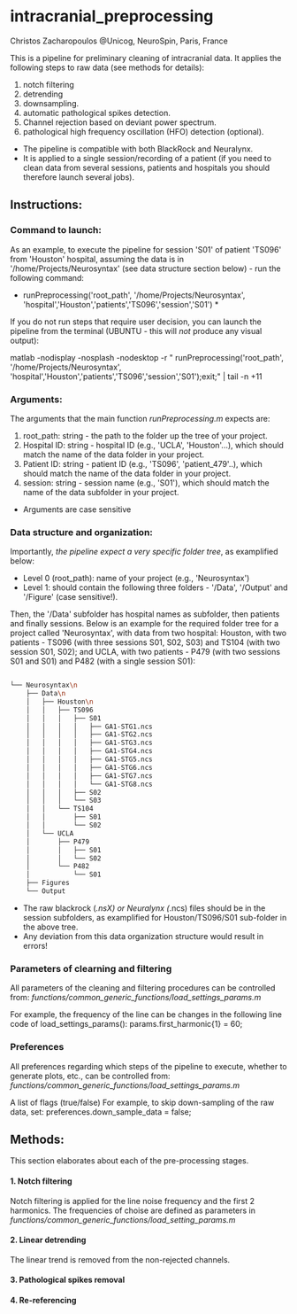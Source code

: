 # intracranial_preprocessing
Christos Zacharopoulos @Unicog, NeuroSpin, Paris, France

This is a pipeline for preliminary cleaning of intracranial data. It applies the following steps to raw data (see methods for details):
1. notch filtering
2. detrending
3. downsampling.
4. automatic pathological spikes detection. 
5. Channel rejection based on deviant power spectrum.
6. pathological high frequency oscillation (HFO) detection (optional).

- The pipeline is compatible with both BlackRock and Neuralynx.
- It is applied to a single session/recording of a patient (if you need to clean data from several sessions, patients and hospitals you should therefore launch several jobs). 

## Instructions:

### Command to launch:
As an example, to execute the pipeline for session 'S01' of patient 'TS096' from 'Houston' hospital, assuming the data is in '/home/Projects/Neurosyntax' (see data structure section below) - run the following command:

* runPreprocessing('root_path', '/home/Projects/Neurosyntax', 'hospital','Houston','patients','TS096','session','S01') *

If you do not run steps that require user decision, you can launch the pipeline from the terminal (UBUNTU - this will *not* produce any visual output): 

matlab -nodisplay -nosplash -nodesktop -r " runPreprocessing('root_path', '/home/Projects/Neurosyntax', 'hospital','Houston','patients','TS096','session','S01');exit;" | tail -n +11


### Arguments:
The arguments that the main function *runPreprocessing.m* expects are:
1. root_path: string - the path to the folder up the tree of your project.
2. Hospital ID: string - hospital ID (e.g., 'UCLA', 'Houston'...), which should match the name of the data folder in your project.
3. Patient ID: string - patient ID (e.g., 'TS096', 'patient_479'..), which should match the name of the data folder in your project.
4. session: string - session name (e.g., 'S01'), which should match the name of the data subfolder in your project. 

- Arguments are case sensitive

### Data structure and organization:
Importantly, *the pipeline expect a very specific folder tree*, as examplified below:
- Level 0 (root_path): name of your project (e.g., 'Neurosyntax')
- Level 1: should contain the following three folders - '/Data', '/Output' and '/Figure' (case sensitive!).

Then, the '/Data' subfolder has hospital names as subfolder, then patients and finally sessions.
Below is an example for the required folder tree for a project called 'Neurosyntax', with data from two hospital: Houston, with two patients - TS096 (with three sessions S01, S02, S03) and TS104 (with two session S01, S02); and UCLA, with two patients - P479 (with two sessions S01 and S01) and P482 (with a single session S01):

```bash

└── Neurosyntax\n
    ├── Data\n
    │   ├── Houston\n
    │   │   ├── TS096
    │   │   │   ├── S01
    │   │   │   │   ├── GA1-STG1.ncs
    │   │   │   │   ├── GA1-STG2.ncs
    │   │   │   │   ├── GA1-STG3.ncs
    │   │   │   │   ├── GA1-STG4.ncs
    │   │   │   │   ├── GA1-STG5.ncs
    │   │   │   │   ├── GA1-STG6.ncs
    │   │   │   │   ├── GA1-STG7.ncs
    │   │   │   │   └── GA1-STG8.ncs
    │   │   │   ├── S02
    │   │   │   └── S03
    │   │   └── TS104
    │   │       ├── S01
    │   │       └── S02
    │   └── UCLA
    │       ├── P479
    │       │   ├── S01
    │       │   └── S02
    │       └── P482
    │           └── S01
    ├── Figures
    └── Output
```
- The raw blackrock (*.nsX) or Neuralynx (*.ncs) files should be in the session subfolders, as examplified for Houston/TS096/S01 sub-folder in the above tree.
- Any deviation from this data organization structure would result in errors!

### Parameters of clearning and filtering
All parameters of the cleaning and filtering procedures can be controlled from:
*functions/common_generic_functions/load_settings_params.m*

For example, the frequency of the line can be changes in the following line code of load_settings_params():
params.first_harmonic{1} = 60;

### Preferences
All preferences regarding which steps of the pipeline to execute, whether to generate plots, etc., can be controlled from:
*functions/common_generic_functions/load_settings_params.m*

A list of flags (true/false) 
For example, to skip down-sampling of the raw data, set:
preferences.down_sample_data = false;

## Methods:
This section elaborates about each of the pre-processing stages.

#### 1. Notch filtering
Notch filtering is applied for the line noise frequency and the first 2 harmonics.
The frequencies of choise are defined as parameters in
 *functions/common_generic_functions/load_setting_params.m*

#### 2. Linear detrending
The linear trend is removed from the non-rejected channels.

#### 3. Pathological spikes removal



#### 4. Re-referencing

